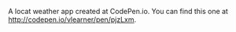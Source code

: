 A locat weather app created at CodePen.io. You can find this one at http://codepen.io/vlearner/pen/pjzLxm.

 
